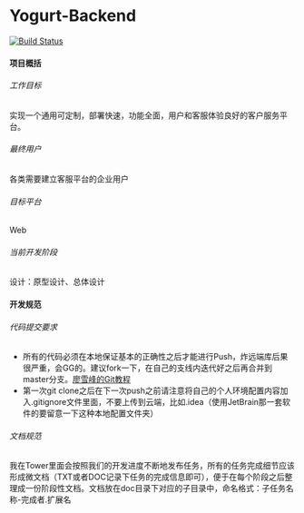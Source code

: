 # Yogurt-Backend
[![Build Status](https://travis-ci.com/matinjugou/yogurt-backend.svg?token=YWXDqp5MTARNnQYDB4E8&branch=master)](https://travis-ci.com/matinjugou/yogurt-backend)
#### 项目概括
###### 工作目标
实现一个通用可定制，部署快速，功能全面，用户和客服体验良好的客户服务平台。
###### 最终用户
各类需要建立客服平台的企业用户
###### 目标平台
Web
###### 当前开发阶段
设计：原型设计、总体设计
  
#### 开发规范
###### 代码提交要求
* 所有的代码必须在本地保证基本的正确性之后才能进行Push，炸远端库后果很严重，会GG的。建议fork一下，在自己的支线内迭代好之后再合并到master分支。[廖雪峰的Git教程](https://www.liaoxuefeng.com/wiki/0013739516305929606dd18361248578c67b8067c8c017b000/001375840038939c291467cc7c747b1810aab2fb8863508000)
* 第一次git clone之后在下一次push之前请注意将自己的个人环境配置内容加入.gitignore文件里面，不要上传到云端，比如.idea（使用JetBrain那一套软件的要留意一下这种本地配置文件夹）
###### 文档规范
我在Tower里面会按照我们的开发进度不断地发布任务，所有的任务完成细节应该形成微文档（TXT或者DOC记录下任务的完成信息即可），便于在每个阶段之后整理成一份阶段性文档。文档放在doc目录下对应的子目录中，命名格式：子任务名称-完成者.扩展名
